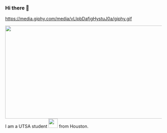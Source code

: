 ### Hi there 👋

<!--
**caden022818/caden022818** is a ✨ _special_ ✨ repository because its `README.md` (this file) appears on your GitHub profile.

Here are some ideas to get you started:

- 🔭 I’m currently working on ...
- 🌱 I’m currently learning ...
- 👯 I’m looking to collaborate on ...
- 🤔 I’m looking for help with ...
- 💬 Ask me about ...
- 📫 How to reach me: ...
- 😄 Pronouns: ...
- ⚡ Fun fact: ...
-->
https://media.giphy.com/media/vLlpbDafjgHystuJ0a/giphy.gif
<div align="center">
  <img src="https://media.giphy.com/media/dWesBcTLavkZuG35MI/giphy.gif" width="600" height="300"/>
</div>
I am a UTSA student <img src="https://media.giphy.com/media/WUlplcMpOCEmTGBtBW/giphy.gif" width="30"> from Houston.
